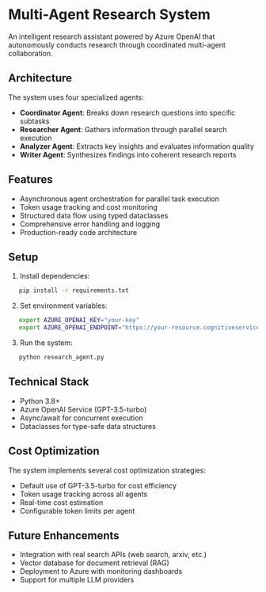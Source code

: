 # Multi-Agent Research System

An intelligent research assistant powered by Azure OpenAI that autonomously conducts research through coordinated multi-agent collaboration.

## Architecture

The system uses four specialized agents:
- **Coordinator Agent**: Breaks down research questions into specific subtasks
- **Researcher Agent**: Gathers information through parallel search execution
- **Analyzer Agent**: Extracts key insights and evaluates information quality
- **Writer Agent**: Synthesizes findings into coherent research reports

## Features

- Asynchronous agent orchestration for parallel task execution
- Token usage tracking and cost monitoring
- Structured data flow using typed dataclasses
- Comprehensive error handling and logging
- Production-ready code architecture

## Setup

1. Install dependencies:
```bash
   pip install -r requirements.txt
```

2. Set environment variables:
```bash
   export AZURE_OPENAI_KEY="your-key"
   export AZURE_OPENAI_ENDPOINT="https://your-resource.cognitiveservices.azure.com/"
```

3. Run the system:
```bash
   python research_agent.py
```

## Technical Stack

- Python 3.8+
- Azure OpenAI Service (GPT-3.5-turbo)
- Async/await for concurrent execution
- Dataclasses for type-safe data structures

## Cost Optimization

The system implements several cost optimization strategies:
- Default use of GPT-3.5-turbo for cost efficiency
- Token usage tracking across all agents
- Real-time cost estimation
- Configurable token limits per agent

## Future Enhancements

- Integration with real search APIs (web search, arxiv, etc.)
- Vector database for document retrieval (RAG)
- Deployment to Azure with monitoring dashboards
- Support for multiple LLM providers